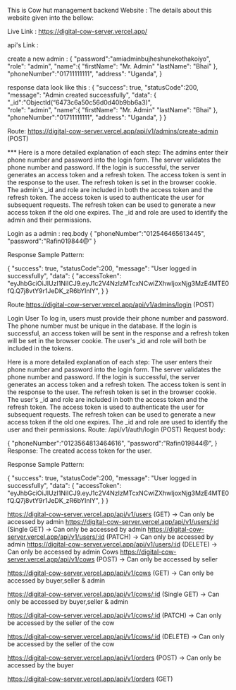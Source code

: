 This is Cow hut management backend Website :
The details about this website given into the bellow:

Live Link : https://digital-cow-server.vercel.app/

api's Link :

create a new admin :
{
"password":"amiadminbujheshunekothakoiyo",
"role": "admin",
"name":{
"firstName": "Mr. Admin"
"lastName": "Bhai"
},
"phoneNumber":"01711111111",
"address": "Uganda",
}

response data look like this :
{
"success": true,
"statusCode":200,
"message": "Admin created successfully",
"data": {
"\_id":"ObjectId(“6473c6a50c56d0d40b9bb6a3)",  
 "role": "admin",
"name":{
"firstName": "Mr. Admin"
"lastName": "Bhai"
},
"phoneNumber":"01711111111",
"address": "Uganda",
}
}

Route: https://digital-cow-server.vercel.app/api/v1/admins/create-admin (POST)

\*\*\* Here is a more detailed explanation of each step:
The admins enter their phone number and password into the login form.
The server validates the phone number and password.
If the login is successful, the server generates an access token and a refresh token.
The access token is sent in the response to the user.
The refresh token is set in the browser cookie.
The admin's \_id and role are included in both the access token and the refresh token.
The access token is used to authenticate the user for subsequent requests.
The refresh token can be used to generate a new access token if the old one expires.
The \_id and role are used to identify the admin and their permissions.

Login as a admin :
req.body
{
"phoneNumber":"012546465613445",
"password":"Rafin019844@"
}

Response Sample Pattern:

{
"success": true,
"statusCode":200,
"message": "User logged in successfully",
"data": {
"accessToken": "eyJhbGciOiJIUzI1NiICJ9.eyJ1c2V4NzIzMTcxNCwiZXhwIjoxNjg3MzE4MTE0fQ.Q7j8vtY9r1JeDK_zR6bYInlY",
}
}

Route:https://digital-cow-server.vercel.app/api/v1/admins/login (POST)

Login User
To log in, users must provide their phone number and password. The phone number must be unique in the database. If the login is successful, an access token will be sent in the response and a refresh token will be set in the browser cookie. The user's \_id and role will both be included in the tokens.

Here is a more detailed explanation of each step:
The user enters their phone number and password into the login form.
The server validates the phone number and password.
If the login is successful, the server generates an access token and a refresh token.
The access token is sent in the response to the user.
The refresh token is set in the browser cookie.
The user's \_id and role are included in both the access token and the refresh token.
The access token is used to authenticate the user for subsequent requests.
The refresh token can be used to generate a new access token if the old one expires.
The \_id and role are used to identify the user and their permissions.
Route: /api/v1/auth/login (POST) Request body:

{
"phoneNumber":"0123564813464616",
"password":"Rafin019844@",
}
Response: The created access token for the user.

Response Sample Pattern:

{
"success": true,
"statusCode":200,
"message": "User logged in successfully",
"data": {
"accessToken": "eyJhbGciOiJIUzI1NiICJ9.eyJ1c2V4NzIzMTcxNCwiZXhwIjoxNjg3MzE4MTE0fQ.Q7j8vtY9r1JeDK_zR6bYInlY",
}
}

https://digital-cow-server.vercel.app/api/v1/users (GET) → Can only be accessed by admin
https://digital-cow-server.vercel.app/api/v1/users/:id (Single GET) → Can only be accessed by admin
https://digital-cow-server.vercel.app/api/v1/users/:id (PATCH) → Can only be accessed by admin
https://digital-cow-server.vercel.app/api/v1/users/:id (DELETE) → Can only be accessed by admin
Cows
https://digital-cow-server.vercel.app/api/v1/cows (POST) → Can only be accessed by seller

https://digital-cow-server.vercel.app/api/v1/cows (GET) → Can only be accessed by buyer,seller & admin

https://digital-cow-server.vercel.app/api/v1/cows/:id (Single GET) → Can only be accessed by buyer,seller & admin

https://digital-cow-server.vercel.app/api/v1/cows/:id (PATCH) → Can only be accessed by the seller of the cow

https://digital-cow-server.vercel.app/api/v1/cows/:id (DELETE) → Can only be accessed by the seller of the cow

https://digital-cow-server.vercel.app/api/v1/orders (POST) → Can only be accessed by the buyer

https://digital-cow-server.vercel.app/api/v1/orders (GET)
